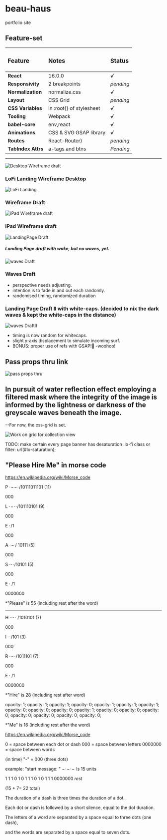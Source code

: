 # beau-haus
portfolio site

## Feature-set

|<h3>Feature</h3>|<h3>Notes</h3>|<h3>Status</h3>|
|:-----------|:-------|:-------|
|**React**|16.0.0|***√***|
|**Responsivity**|2 breakpoints|*pending*|
|**Normalization**|normalize.css|***√***|
|**Layout**|CSS Grid|*pending*|
|**CSS Variables**|in :root{} of stylesheet|***√***|
|**Tooling**|Webpack|***√***|
|**babel-core**|env,react|***√***|
|**Animations**|CSS & SVG GSAP library|***√***|
|**Routes**|React-Router)|*pending*|
|**TabIndex Attrs**|a-tags and btns|*Pending*|

-----------------
![Desktop Wireframe draft](./readmeImg/deskwiredraft.png "desktop wireframe draft") 

### LoFi Landing Wireframe Desktop


![LoFi Landing](./readmeImg/lofilanding.png "Lofi Landing page desk")

### Wireframe Draft

![iPad Wireframe draft](./readmeImg/ipadwiredraft.png "iPad wireframe draft")

### iPad Wireframe draft


![LandingPage Draft](./readmeImg/landingDraft1.png "Early landing page draft")

##### Landing Page draft with wake, but no waves, yet.

![waves Draft](./readmeImg/wavesDraft.png "Waves draft")

### Waves Draft
- perspective needs adjusting.
- intention is to fade in and out each randomly.
- randomised timing, randomized duration

### Landing Page Draft II with white-caps. (decided to nix the dark waves & kept the white-caps in the distance)

![waves DraftII](./readmeImg/draft2.jpg "Waves II draft")
- timing is now random for whitecaps.
- slight y-axis displacement to simulate incoming surf.
- BONUS: proper use of refs with GSAP!🎉 -woohoo!


## Pass props thru link
![pass props thru <Link/>](https://github.com/BEAUHAUS/barebones-animated-route-transitions/blob/master/refImg/propsThruLink.png?raw=true "Pass Props Thru Link")



## In pursuit of water reflection effect employing a filtered mask where the integrity of the image is informed by the lightness or darkness of the greyscale waves beneath the image.

--For now, the css-grid is set.

![Work on grid for collection view](https://raw.githubusercontent.com/BEAUHAUS/beau-haus/master/refImg/reflectionwip.png "work on grid for collection view")

TODO: make certain every page banner has desaturation .lo-fi class or     filter: url(#lo-saturation);



## "Please Hire Me" in morse code

https://en.wikipedia.org/wiki/Morse_code


P · − − · /10111011101   (11)

000




L · − · · /101110101    (9)


000

E · /1

000

A · −  / 10111 (5)

000

S · · · /10101 (5)

000

E ·   /1

0000000

*"Please" is 55 (including rest after the word)









*************************************************


H · · · ·  /1010101 (7) 

000

I · · /101 (3)

000

R · − · /1011101 (7)

000

E · /1

0000000 

*"Hire" is  28 (including rest after word)

opacity: 1;
opacity: 1;
opacity: 1;
opacity: 0;
opacity: 1;
opacity: 1;
opacity: 1;
opacity: 0;
opacity: 0;
opacity: 0;
opacity: 1;
opacity: 0;
opacity: 0;
opacity: 0;
opacity: 0;
opacity: 0;
opacity: 0;
opacity: 0;
 
*"Me" is 16 (including rest after the word)







https://en.wikipedia.org/wiki/Morse_code



0 = space between each dot or dash
000 = space between letters
0000000 = space between words

(in time) "-" = 000 (three dots)

example: "start message: "   − · − · − 
Is 15 units

1
1
1
0
1
0
1
1
1
0
1
0
1
1
1
0000000 *rest*

(15 + 7= 22 total)






The duration of a dash is three times the duration of a dot. 

Each dot or dash is followed by a short silence, equal to the dot duration.


The letters of a word are separated by a space equal to three dots (one dash), 

and the words are separated by a space equal to seven dots.

